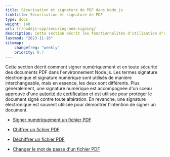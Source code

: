```yaml
---
title: Sécurisation et signature de PDF dans Node.js
linktitle: Sécurisation et signature de PDF
type: docs
weight: 140
url: fr/nodejs-cpp/securing-and-signing/
description: Cette section décrit les fonctionnalités d'utilisation d'une signature et de sécurisation de votre document PDF dans l'environnement Node.js.
lastmod: "2023-11-16"
sitemap:
    changefreq: "weekly"
    priority: 0.7
---
```


Cette section décrit comment signer numériquement et en toute sécurité des documents PDF dans l'environnement Node.js. Les termes signature électronique et signature numérique sont utilisés de manière interchangeable, mais en essence, les deux sont différents. Plus généralement, une signature numérique est accompagnée d'un sceau approuvé d'une [autorité de certification](https://en.wikipedia.org/wiki/Certificate_authority) et est utilisée pour protéger le document signé contre toute altération. En revanche, une signature électronique est souvent utilisée pour démontrer l'intention de signer un document.

- [Signer numériquement un fichier PDF](/pdf/nodejs-cpp/sign-pdf/)
- [Chiffrer un fichier PDF](/pdf/nodejs-cpp/encrypt-pdf/)

- [Déchiffrer un fichier PDF](/pdf/nodejs-cpp/decrypt-pdf/)
- [Changer le mot de passe d'un fichier PDF](/pdf/nodejs-cpp/change-password-pdf/)